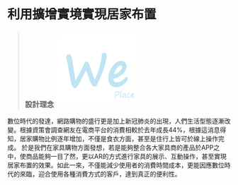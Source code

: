 # 利用擴增實境實現居家布置
> ### 設計理念 <img src="https://github.com/ShawnChen0817/ImgDataBase/blob/main/WePlace.png" width:1px>  
數位時代的發達，網路購物的盛行更是加上新冠肺炎的出現，人們生活型態逐漸改變。根據資策會調查網友在電商平台的消費相較於去年成長44%，根據這消息得知，居家購物比例逐年增加，不僅是食衣方面，甚至是住行上皆可於線上操作完成。
於是我們在家具購物方面發想，若是能夠整合各大家具商的產品於APP之中，使商品能夠一目了然，更以AR的方式進行家具的展示、互動操作，甚至實現居家布置的效果。如此一來，不僅能減少使用者的消費時間成本，更能因應數位時代的來臨，迎合使用各種消費方式的客戶，達到真正的便利性。

